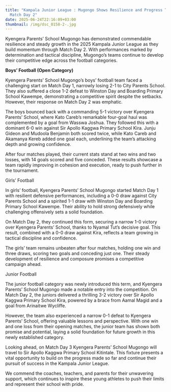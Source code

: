 ```yaml
---
title: "Kampala Junior League : Mugongo Shows Resilience and Progress Through
  Match Day 2"
date: 2025-06-24T22:16:09+03:00
thumbnail: /img/dsc_0158-2-.jpg
---
```

Kyengera Parents’ School Mugongo has demonstrated commendable resilience and steady growth in the 2025 Kampala Junior League as they build momentum through Match Day 2. With performances marked by determination and tactical discipline, Mugongo’s teams continue to develop their competitive edge across the football categories.

**Boys’ Football (Open Category)** 

Kyengera Parents’ School Mugongo’s boys’ football team faced a challenging start on Match Day 1, narrowly losing 2-1 to City Parents School. They also suffered a close 1-2 defeat to Winston Day and Boarding Primary School Kawempe, demonstrating a competitive spirit despite the setbacks. However, their response on Match Day 2 was emphatic.

The boys bounced back with a commanding 5-1 victory over Kyengera Parents’ School, where Kato Careb’s remarkable four-goal haul was complemented by a goal from Wasswa Joshua. They followed this with a dominant 6-0 win against Sir Apollo Kaggwa Primary School Kira. Junju Gideon and Mudoola Benjamin both scored twice, while Kato Careb and Akamanya Kereb added one goal each, underlining the team’s attacking depth and growing confidence.

After four matches played, their current stats stand at two wins and two losses, with 14 goals scored and five conceded. These results showcase a team rapidly improving in cohesion and execution, ready to push further in the tournament.

Girls’ Football

In girls’ football, Kyengera Parents’ School Mugongo started Match Day 1 with resilient defensive performances, including a 0-0 draw against City Parents School and a spirited 1-1 draw with Winston Day and Boarding Primary School Kawempe. Their ability to hold strong defensively while challenging offensively sets a solid foundation.

On Match Day 2, they continued this form, securing a narrow 1-0 victory over Kyengera Parents’ School, thanks to Nyamal Tut’s decisive goal. This result, combined with a 0-0 draw against Kira, reflects a team growing in tactical discipline and confidence.

The girls’ team remains unbeaten after four matches, holding one win and three draws, scoring two goals and conceding just one. Their steady development of resilience and composure promises a competitive campaign ahead.

Junior Football

The junior football category was newly introduced this term, and Kyengera Parents’ School Mugongo made a notable entry into the competition. On Match Day 2, the juniors delivered a thrilling 3-2 victory over Sir Apollo Kaggwa Primary School Kira, powered by a brace from Aamal Magid and a goal from Arinaitwe Wycliffe.

However, the team also experienced a narrow 0-1 defeat to Kyengera Parents’ School, offering valuable lessons and perspective. With one win and one loss from their opening matches, the junior team has shown both promise and potential, laying a solid foundation for future growth in this newly established category.

Looking ahead, on Match Day 3 Kyengera Parents’ School Mugongo will travel to Sir Apollo Kaggwa Primary School Kitintale. This fixture presents a vital opportunity to build on the progress made so far and continue their pursuit of success in the Kampala Junior League.

We commend the coaches, teachers, and parents for their unwavering support, which continues to inspire these young athletes to push their limits and represent their school with pride.
